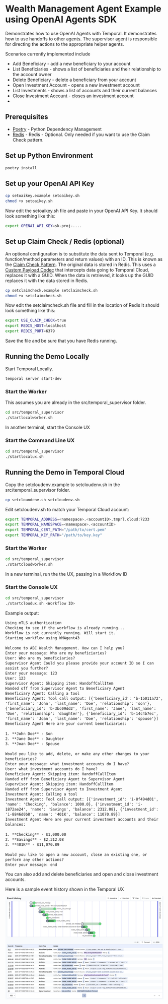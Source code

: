 # Wealth Management Agent Example using OpenAI Agents SDK
Demonstrates how to use OpenAI Agents with Temporal. It demonstrates how to use handoffs to other agents. 
The supervisor agent is responsible for directing the actions to the appropriate helper agents.   

Scenarios currently implemented include
* Add Beneficiary - add a new beneficiary to your account
* List Beneficiaries - shows a list of beneficiaries and their relationship to the account owner
* Delete Beneficiary - delete a beneficiary from your account
* Open Investment Account - opens a new investment account
* List Investments - shows a list of accounts and their current balances
* Close Investment Account - closes an investment account
* 
## Prerequisites

* [Poetry](https://python-poetry.org/docs/) - Python Dependency Management
* [Redis](https://redis.io/downloads/) - Redis - Optional. Only needed if you want to use the Claim Check pattern. 

## Set up Python Environment
```bash
poetry install
```

## Set up your OpenAI API Key
 
```bash
cp setoaikey.example setoaikey.sh
chmod +x setoaikey.sh
```

Now edit the setoaikey.sh file and paste in your OpenAI API Key.
It should look something like this:
```bash
export OPENAI_API_KEY=sk-proj-....
```

## Set up Claim Check / Redis (optional)

An optional configuration is to substitute the data sent to Temporal (e.g. function/method parameters and return values)
with an ID. This is known as the [Claim Check Pattern](https://www.enterpriseintegrationpatterns.com/patterns/messaging/StoreInLibrary.html). 
The original data is stored in Redis. This uses a 
[Custom Payload Codec](https://docs.temporal.io/develop/python/converters-and-encryption#custom-payload-codec) 
that intercepts data going to Temporal Cloud, replaces it with a GUID. When the data is retrieved, it looks up the GUID 
replaces it with the data stored in Redis.

```bash
cp setclaimcheck.example setclaimcheck.sh
chmod +x setclaimcheck.sh
```

Now edit the setclaimcheck.sh file and fill in the location of Redis
It should look something like this:
```bash
export USE_CLAIM_CHECK=true
export REDIS_HOST=localhost
export REDIS_PORT=6379
```

Save the file and be sure that you have Redis running. 

## Running the Demo Locally
Start Temporal Locally.

```bash
temporal server start-dev
```

### Start the Worker
This assumes you are already in the src/temporal_supervisor folder. 
```bash
cd src/temporal_supervisor
./startlocalworker.sh
```

In another terminal, start the Console UX
### Start the Command Line UX
```bash
cd src/temporal_supervisor
./startlocalux.sh
```

## Running the Demo in Temporal Cloud

Copy the setcloudenv.example to setcloudenv.sh in the src/temporal_supervisor folder.

```bash
cp setcloundenv.sh setcloudenv.sh
```

Edit setcloudenv.sh to match your Temporal Cloud account:
```bash
export TEMPORAL_ADDRESS=<namespace>.<accountID>.tmprl.cloud:7233
export TEMPORAL_NAMESPACE=<namespace>.<accountID>
export TEMPORAL_CERT_PATH="/path/to/cert.pem"
export TEMPORAL_KEY_PATH="/path/to/key.key"
```

### Start the Worker
```bash
cd src/temporal_supervisor
./startcloudworker.sh
```
In a new terminal, run the the UX, passing in a Workflow ID 

### Start the Console UX
```bash
cd src/temporal_supervisor
./startcloudux.sh <Workflow ID>
```

Example output:
```text
Using mTLS authentication
Checking to see if the workflow is already running...
Workflow is not currently running. Will start it.
Starting workflow using WMAgent43

Welcome to ABC Wealth Management. How can I help you?
Enter your message: Who are my beneficiaries?
User: Who are my beneficiaries?
Supervisor Agent Could you please provide your account ID so I can assist you further?
Enter your message: 123
User: 123
Supervisor Agent: Skipping item: HandoffCallItem
Handed off from Supervisor Agent to Beneficiary Agent
Beneficiary Agent: Calling a tool
Beneficiary Agent: Tool call output: [{'beneficiary_id': 'b-1b011a72', 'first_name': 'John', 'last_name': 'Doe', 'relationship': 'son'}, {'beneficiary_id': 'b-3bc09dd2', 'first_name': 'Jane', 'last_name': 'Doe', 'relationship': 'daughter'}, {'beneficiary_id': 'b-14c4b7ec', 'first_name': 'Joan', 'last_name': 'Doe', 'relationship': 'spouse'}]
Beneficiary Agent Here are your current beneficiaries:

1. **John Doe** - Son
2. **Jane Doe** - Daughter
3. **Joan Doe** - Spouse

Would you like to add, delete, or make any other changes to your beneficiaries?
Enter your message: what investment accounts do I have?
User: what investment accounts do I have?
Beneficiary Agent: Skipping item: HandoffCallItem
Handed off from Beneficiary Agent to Supervisor Agent
Supervisor Agent: Skipping item: HandoffCallItem
Handed off from Supervisor Agent to Investment Agent
Investment Agent: Calling a tool
Investment Agent: Tool call output: [{'investment_id': 'i-8f494d01', 'name': 'Checking', 'balance': 1000.0}, {'investment_id': 'i-1872ae24', 'name': 'Savings', 'balance': 2312.08}, {'investment_id': 'i-8846d0b8', 'name': '401K', 'balance': 11070.89}]
Investment Agent Here are your current investment accounts and their balances:

1. **Checking** - $1,000.00
2. **Savings** - $2,312.08
3. **401K** - $11,070.89

Would you like to open a new account, close an existing one, or perform any other actions?
Enter your message: end
```

You can also add and delete beneficiaries and open and close investment accounts.

Here is a sample event history shown in the Temporal UX

![](../../images/temporal-event-history.png)